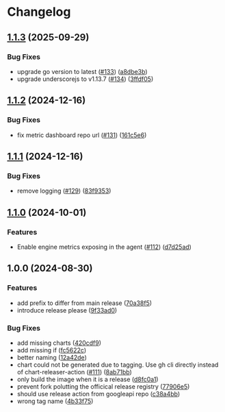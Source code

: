 # Changelog

## [1.1.3](https://github.com/rakutentech/shibuya/compare/v1.1.2...v1.1.3) (2025-09-29)


### Bug Fixes

* upgrade go version to latest ([#133](https://github.com/rakutentech/shibuya/issues/133)) ([a8dbe3b](https://github.com/rakutentech/shibuya/commit/a8dbe3b45b49f4fef2db05b48f5cd60d7a295467))
* upgrade underscorejs to v1.13.7 ([#134](https://github.com/rakutentech/shibuya/issues/134)) ([3ffdf05](https://github.com/rakutentech/shibuya/commit/3ffdf05edd8d38cb4f80c2286b11b5080b3901a3))

## [1.1.2](https://github.com/rakutentech/shibuya/compare/v1.1.1...v1.1.2) (2024-12-16)


### Bug Fixes

* fix metric dashboard repo url ([#131](https://github.com/rakutentech/shibuya/issues/131)) ([161c5e6](https://github.com/rakutentech/shibuya/commit/161c5e64208dcc5637aaf899d1b81298ee40adc3))

## [1.1.1](https://github.com/rakutentech/shibuya/compare/v1.1.0...v1.1.1) (2024-12-16)


### Bug Fixes

* remove logging ([#129](https://github.com/rakutentech/shibuya/issues/129)) ([83f9353](https://github.com/rakutentech/shibuya/commit/83f93539c5b579ce1448fbfa752e254e7c8a2d8e))

## [1.1.0](https://github.com/rakutentech/shibuya/compare/v1.0.0...v1.1.0) (2024-10-01)


### Features

* Enable engine metrics exposing in the agent ([#112](https://github.com/rakutentech/shibuya/issues/112)) ([d7d25ad](https://github.com/rakutentech/shibuya/commit/d7d25adcb96451bc33d1d536f5b7017a64e1f4ba))

## 1.0.0 (2024-08-30)


### Features

* add prefix to differ from main release ([70a38f5](https://github.com/rakutentech/shibuya/commit/70a38f574ad5593c78d77456b6a83f735d62f3e4))
* introduce release please ([9f33ad0](https://github.com/rakutentech/shibuya/commit/9f33ad0c7c22d1063b68fc22f7746e1ce748c86f))


### Bug Fixes

* add missing charts ([420cdf9](https://github.com/rakutentech/shibuya/commit/420cdf94fa56d13b7bec7ce12dde20d14c1ffc39))
* add missing if ([fc5622c](https://github.com/rakutentech/shibuya/commit/fc5622ca1a59ca3dec356039145bac5f6bf15c9c))
* better naming ([12a42de](https://github.com/rakutentech/shibuya/commit/12a42de7e83c3e37f0e44a6fff923a5f59e48cfe))
* chart could not be generated due to tagging. Use gh cli directly instead of chart-releaser-action ([#111](https://github.com/rakutentech/shibuya/issues/111)) ([8ab71bb](https://github.com/rakutentech/shibuya/commit/8ab71bb47ce99c5c4d8e42976bcb277409f1354a))
* only build the image when it is a release ([d8fc0a1](https://github.com/rakutentech/shibuya/commit/d8fc0a1496f591d6c9254460010b28e3187bf5d8))
* prevent fork polutting the officical release registry ([77906e5](https://github.com/rakutentech/shibuya/commit/77906e5140365321eb881d7c1edf2db1a94e1ae9))
* should use release action from googleapi repo ([c38a4bb](https://github.com/rakutentech/shibuya/commit/c38a4bb2aaeb172a4d1e44296715d950724f5008))
* wrong tag name ([4b33f75](https://github.com/rakutentech/shibuya/commit/4b33f7506cf2863665052650b3744ec8505adf1e))

